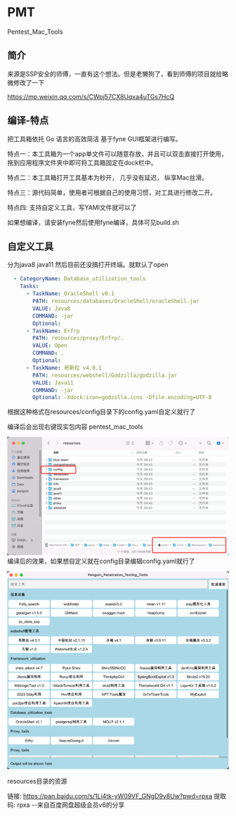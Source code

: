 # PMT

Pentest_Mac_Tools

## 简介
来源是SSP安全的师傅，一直有这个想法。但是老懒狗了，看到师傅的项目就给略微修改了一下

https://mp.weixin.qq.com/s/CWpj57CX8Uqxa4uTGs7HcQ



## 编译-特点
把工具箱依托 Go 语言的高效简洁 基于fyne GUI框架进行编写。

特点一：本工具箱为一个app单文件可以随意存放，并且可以双击直接打开使用， 拖到应用程序文件夹中即可将工具箱固定在dock栏中。

特点二：本工具箱打开工具基本为秒开， 几乎没有延迟， 纵享Mac丝滑。

特点三：源代码简单，使用者可根据自己的使用习惯，对工具进行修改二开。 

特点四: 支持自定义工具，写YAMl文件就可以了

如果想编译，请安装fyne然后使用fyne编译，具体可见build.sh

## 自定义工具
分为java8 java11 然后目前还没搞打开终端。就默认了open
```yaml
  - CategoryName: Database_utilization_tools
    Tasks:
      - TaskName: OracleShell v0.1
        PATH: resources/databases/OracleShell/oracleShell.jar
        VALUE: Java8
        COMMAND: -jar
        Optional:
      - TaskName: Erfrp
        PATH: resources/proxy/Erfrp/.
        VALUE: Open
        COMMAND: .
        Optional:
      - TaskName: 哥斯拉 v4.0.1
        PATH: resources/webshell/Godzilla/godzilla.jar
        VALUE: Java11
        COMMAND: -jar
        Optional: -Xdock:icon=godzilla.icns -Dfile.encoding=UTF-8
```
根据这种格式在resources/config目录下的config.yaml自定义就行了

编译后会出现右键现实包内容
pentest_mac_tools

![img.png](img/22e46a5e319a85337b06fbc27d3207af.png)
编译后的效果，如果想自定义就在config目录编辑config.yaml就行了

![img.png](img/img.png)




resources目录的资源


链接: https://pan.baidu.com/s/1Li4tk-yW09VF_GNgD9v8Uw?pwd=rpxa 提取码: rpxa 
--来自百度网盘超级会员v6的分享